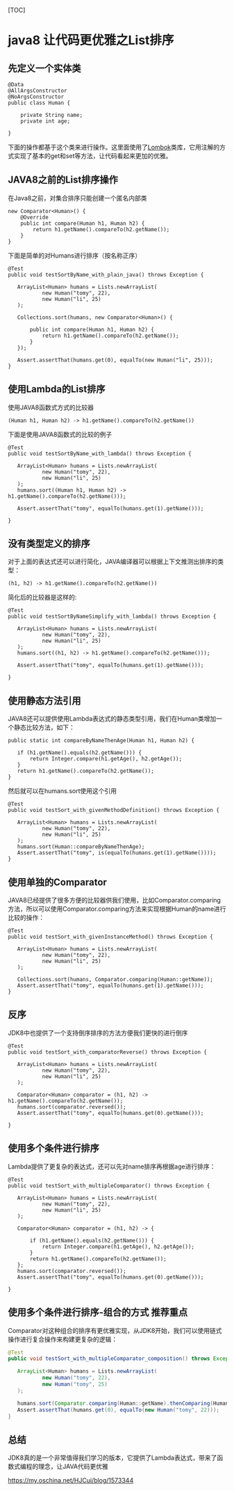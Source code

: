 [TOC]



# java8 让代码更优雅之List排序

## 先定义一个实体类

```
@Data
@AllArgsConstructor
@NoArgsConstructor
public class Human {

    private String name;
    private int age;
    
}
```

下面的操作都基于这个类来进行操作。这里面使用了[Lombok](https://projectlombok.org/)类库，它用注解的方式实现了基本的get和set等方法，让代码看起来更加的优雅。

## JAVA8之前的List排序操作

在Java8之前，对集合排序只能创建一个匿名内部类

```
new Comparator<Human>() {
    @Override
    public int compare(Human h1, Human h2) {
        return h1.getName().compareTo(h2.getName());
    }
}
```

下面是简单的对Humans进行排序（按名称正序）

```
@Test
public void testSortByName_with_plain_java() throws Exception {

   ArrayList<Human> humans = Lists.newArrayList(
           new Human("tomy", 22),
           new Human("li", 25)
   );

   Collections.sort(humans, new Comparator<Human>() {
         
       public int compare(Human h1, Human h2) {
           return h1.getName().compareTo(h2.getName());
       }
   });

   Assert.assertThat(humans.get(0), equalTo(new Human("li", 25)));
}
```

## 使用Lambda的List排序

使用JAVA8函数式方式的比较器

```
(Human h1, Human h2) -> h1.getName().compareTo(h2.getName())
```

下面是使用JAVA8函数式的比较的例子

```
@Test
public void testSortByName_with_lambda() throws Exception {

   ArrayList<Human> humans = Lists.newArrayList(
           new Human("tomy", 22),
           new Human("li", 25)
   );
   humans.sort((Human h1, Human h2) -> h1.getName().compareTo(h2.getName()));

   Assert.assertThat("tomy", equalTo(humans.get(1).getName()));

}
```

## 没有类型定义的排序

对于上面的表达式还可以进行简化，JAVA编译器可以根据上下文推测出排序的类型：

```
(h1, h2) -> h1.getName().compareTo(h2.getName())
```

简化后的比较器是这样的:

```
@Test
public void testSortByNameSimplify_with_lambda() throws Exception {

   ArrayList<Human> humans = Lists.newArrayList(
           new Human("tomy", 22),
           new Human("li", 25)
   );
   humans.sort((h1, h2) -> h1.getName().compareTo(h2.getName()));

   Assert.assertThat("tomy", equalTo(humans.get(1).getName()));

}   
```

## 使用静态方法引用

JAVA8还可以提供使用Lambda表达式的静态类型引用，我们在Human类增加一个静态比较方法，如下：

```
public static int compareByNameThenAge(Human h1, Human h2) {

   if (h1.getName().equals(h2.getName())) {
       return Integer.compare(h1.getAge(), h2.getAge());
   }
   return h1.getName().compareTo(h2.getName());
}
```

然后就可以在humans.sort使用这个引用

```
@Test
public void testSort_with_givenMethodDefinition() throws Exception {

   ArrayList<Human> humans = Lists.newArrayList(
           new Human("tomy", 22),
           new Human("li", 25)
   );
   humans.sort(Human::compareByNameThenAge);
   Assert.assertThat("tomy", is(equalTo(humans.get(1).getName())));
}
```

## 使用单独的Comparator

JAVA8已经提供了很多方便的比较器供我们使用，比如Comparator.comparing方法，所以可以使用Comparator.comparing方法来实现根据Human的name进行比较的操作：

```
@Test
public void testSort_with_givenInstanceMethod() throws Exception {

   ArrayList<Human> humans = Lists.newArrayList(
           new Human("tomy", 22),
           new Human("li", 25)
   );

   Collections.sort(humans, Comparator.comparing(Human::getName));
   Assert.assertThat("tomy", equalTo(humans.get(1).getName()));
}
```

## 反序

JDK8中也提供了一个支持倒序排序的方法方便我们更快的进行倒序

```
@Test
public void testSort_with_comparatorReverse() throws Exception {

   ArrayList<Human> humans = Lists.newArrayList(
           new Human("tomy", 22),
           new Human("li", 25)
   );

   Comparator<Human> comparator = (h1, h2) -> h1.getName().compareTo(h2.getName());
   humans.sort(comparator.reversed());
   Assert.assertThat("tomy", equalTo(humans.get(0).getName()));

}
```

## 使用多个条件进行排序

Lambda提供了更复杂的表达式，还可以先对name排序再根据age进行排序：

```
@Test
public void testSort_with_multipleComparator() throws Exception {

   ArrayList<Human> humans = Lists.newArrayList(
           new Human("tomy", 22),
           new Human("li", 25)
   );

   Comparator<Human> comparator = (h1, h2) -> {

       if (h1.getName().equals(h2.getName())) {
           return Integer.compare(h1.getAge(), h2.getAge());
       }
       return h1.getName().compareTo(h2.getName());
   };
   humans.sort(comparator.reversed());
   Assert.assertThat("tomy", equalTo(humans.get(0).getName()));

}
```

## 使用多个条件进行排序-组合的方式  推荐重点

Comparator对这种组合的排序有更优雅实现，从JDK8开始，我们可以使用链式操作进行复合操作来构建更复杂的逻辑：

```java
@Test
public void testSort_with_multipleComparator_composition() throws Exception {

   ArrayList<Human> humans = Lists.newArrayList(
           new Human("tomy", 22),
           new Human("tomy", 25)
   );

   humans.sort(Comparator.comparing(Human::getName).thenComparing(Human::getAge));
   Assert.assertThat(humans.get(0), equalTo(new Human("tomy", 22)));
}
```

## 总结

JDK8真的是一个非常值得我们学习的版本，它提供了Lambda表达式，带来了函数式编程的理念，让JAVA代码更优雅





https://my.oschina.net/HJCui/blog/1573344